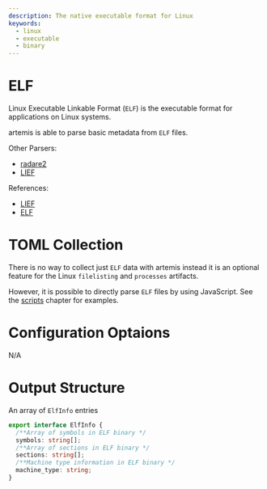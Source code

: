 ```yaml
---
description: The native executable format for Linux
keywords:
  - linux
  - executable
  - binary
---
```


# ELF

Linux Executable Linkable Format (`ELF`) is the executable format for
applications on Linux systems.

artemis is able to parse basic metadata from `ELF` files.

Other Parsers:

- [radare2](https://rada.re/n/)
- [LIEF](https://lief-project.github.io/)

References:

- [LIEF](https://lief-project.github.io/)
- [ELF](https://en.wikipedia.org/wiki/Executable_and_Linkable_Format)

# TOML Collection

There is no way to collect just `ELF` data with artemis instead it is an
optional feature for the Linux `filelisting` and `processes` artifacts.

However, it is possible to directly parse `ELF` files by using JavaScript. See
the [scripts](../../Intro/Scripting/scripts.md) chapter for examples.

# Configuration Optaions

N/A

# Output Structure

An array of `ElfInfo` entries

```typescript
export interface ElfInfo {
  /**Array of symbols in ELF binary */
  symbols: string[];
  /**Array of sections in ELF binary */
  sections: string[];
  /**Machine type information in ELF binary */
  machine_type: string;
}
```
